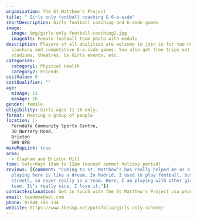 ```yaml
---
organisation: The St Matthew's Project
title: " Girls only football coaching & 6-a-side"
shortDescription: Girls football coaching and 6-side games
image:
  image: img/girls-only-football-coaching2.jpg
  imageAlt: Female football team photo with medals
description: Players of all abilities are welcome to join in for two hours of
  coaching and competitive 6-a-side games. You also get free trips out to
  stadiums, theatres, Us Girls events, etc.
categories:
  category1: Physical Health
  category2: Friends
costValue: 0
costQualifier: ""
age:
  minAge: 11
  maxAge: 16
gender: female
eligibility: Girls aged 11-16 only.
format: Meeting a group of people
location: |-
  Ferndale Community Sports Centre,
  30 Nursery Road,
  Brixton
  SW9 8PB
makeMapLink: true
area:
  - Clapham and Brixton Hill
time: Saturdays 10am to 12pm (except summer holiday period)
reviews: [{comment: "Coming to St. Matthew’s has really helped me as a person because
  playing here is like a dream. In Madrid, I used to play football, but on the
  streets, so never really in a team. Here, I am playing with other girls, as a
  team. It’s really nice. I love it."}]
contactExplanation: Get in touch with the St Matthew's Project via phone or email.
email: leedema@aol.com
phone: 07944 101 134
website: https://www.thesmp.net/portfolio/girls-only-scheme/
---
```

